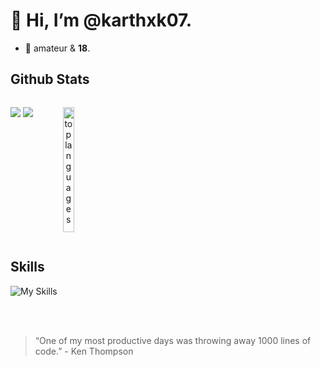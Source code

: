 # 👋 Hi, I’m @karthxk07.<br/>
 - 👀 amateur & **18**.

## Github Stats
<div style="display:flex" align="center">
 
![](https://raw.githubusercontent.com/karthxk07/github-stats/master/generated/overview.svg#gh-dark-mode-only)
![](https://raw.githubusercontent.com/karthxk07/github-stats/master/generated/overview.svg#gh-light-mode-only)

 <img alt="top languages" width="40%" height="200px" src="https://github-readme-stats.vercel.app/api/top-langs/?username=karthxk07&langs_count=6&layout=compact&theme=dark"></img>
</div>

## Skills

![My Skills](https://skillicons.dev/icons?i=js,html,css,react,python,java)


<br/><br/>

> “One of my most productive days was throwing away 1000 lines of code.” - Ken Thompson

<!---
karthxk07/karthxk07 is a ✨ special ✨ repository because its `README.md` (this file) appears on your GitHub profile.
You can click the Preview link to take a look at your changes.
--->
